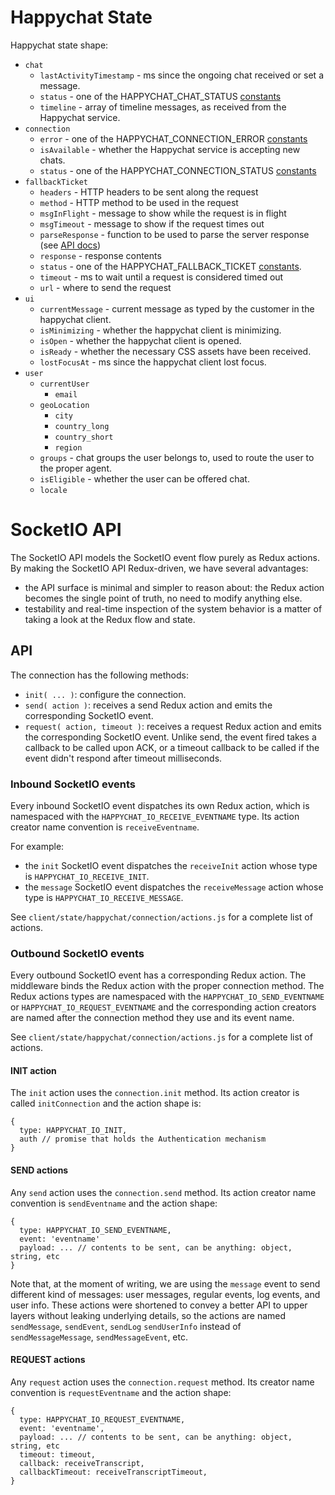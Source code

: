 # Happychat State

Happychat state shape:

- `chat`
  - `lastActivityTimestamp` - ms since the ongoing chat received or set a message.
  - `status` - one of the HAPPYCHAT_CHAT_STATUS [constants](./constants.js)
  - `timeline` - array of timeline messages, as received from the Happychat service.
- `connection`
  - `error` - one of the HAPPYCHAT_CONNECTION_ERROR [constants](./constants.js)
  - `isAvailable` - whether the Happychat service is accepting new chats.
  - `status` - one of the HAPPYCHAT_CONNECTION_STATUS [constants](./constants.js)
- `fallbackTicket`
	- `headers` - HTTP headers to be sent along the request
	- `method` - HTTP method to be used in the request
	- `msgInFlight` - message to show while the request is in flight
	- `msgTimeout` - message to show if the request times out
	- `parseResponse` - function to be used to parse the server response (see [API docs](../docs/API.md))
	- `response` - response contents
	- `status` - one of the HAPPYCHAT_FALLBACK_TICKET [constants](./constants.js).
	- `timeout` - ms to wait until a request is considered timed out
	- `url` - where to send the request
- `ui`
  - `currentMessage` - current message as typed by the customer in the happychat client.
  - `isMinimizing` - whether the happychat client is minimizing.
  - `isOpen` - whether the happychat client is opened.
  - `isReady` - whether the necessary CSS assets have been received.
  - `lostFocusAt` - ms since the happychat client lost focus.
- `user`
  - `currentUser`
    - `email`
  - `geoLocation`
    - `city`
    - `country_long`
    - `country_short`
    - `region`
  - `groups` - chat groups the user belongs to, used to route the user to the proper agent.
  - `isEligible` - whether the user can be offered chat.
  - `locale`

# SocketIO API

The SocketIO API models the SocketIO event flow purely as Redux actions. By making the SocketIO API Redux-driven, we have several advantages:

* the API surface is minimal and simpler to reason about: the Redux action becomes the single point of truth, no need to modify anything else.
* testability and real-time inspection of the system behavior is a matter of taking a look at the Redux flow and state.

## API

The connection has the following methods:

* `init( ... )`: configure the connection.
* `send( action )`: receives a send Redux action and emits the corresponding SocketIO event.
* `request( action, timeout )`: receives a request Redux action and emits the corresponding SocketIO event. Unlike send, the event fired takes a callback to be called upon ACK, or a timeout callback to be called if the event didn't respond after timeout milliseconds.

### Inbound SocketIO events

Every inbound SocketIO event dispatches its own Redux action, which is namespaced with the `HAPPYCHAT_IO_RECEIVE_EVENTNAME` type. Its action creator name convention is `receiveEventname`.

For example:

- the `init` SocketIO event dispatches the `receiveInit` action whose type is `HAPPYCHAT_IO_RECEIVE_INIT`.
- the `message` SocketIO event dispatches the `receiveMessage` action whose type is `HAPPYCHAT_IO_RECEIVE_MESSAGE`.

See `client/state/happychat/connection/actions.js` for a complete list of actions.

### Outbound SocketIO events

Every outbound SocketIO event has a corresponding Redux action. The middleware binds the Redux action with the proper connection method. The Redux actions types are namespaced with the `HAPPYCHAT_IO_SEND_EVENTNAME` or `HAPPYCHAT_IO_REQUEST_EVENTNAME` and the corresponding action creators are named after the connection method they use and its event name.

See `client/state/happychat/connection/actions.js` for a complete list of actions.

#### INIT action

The `init` action uses the `connection.init` method. Its action creator is called `initConnection` and the action shape is:

```
{
  type: HAPPYCHAT_IO_INIT,
  auth // promise that holds the Authentication mechanism
}
```

#### SEND actions

Any `send` action uses the `connection.send` method. Its action creator name convention is `sendEventname` and the action shape:

```
{
  type: HAPPYCHAT_IO_SEND_EVENTNAME,
  event: 'eventname'
  payload: ... // contents to be sent, can be anything: object, string, etc
}
```

Note that, at the moment of writing, we are using the `message` event to send different kind of messages: user messages, regular events, log events, and user info. These actions were shortened to convey a better API to upper layers without leaking underlying details, so the actions are named `sendMessage`, `sendEvent`, `sendLog` `sendUserInfo` instead of `sendMessageMessage`, `sendMessageEvent`, etc.

#### REQUEST actions

Any `request` action uses the `connection.request` method. Its creator name convention is `requestEventname` and the action shape:

```
{
  type: HAPPYCHAT_IO_REQUEST_EVENTNAME,
  event: 'eventname',
  payload: ... // contents to be sent, can be anything: object, string, etc
  timeout: timeout,
  callback: receiveTranscript,
  callbackTimeout: receiveTranscriptTimeout,
}
```
